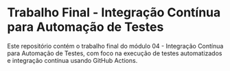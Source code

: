 # Trabalho Final - Integração Contínua para Automação de Testes

Este repositório contém o trabalho final do módulo 04 - Integração Contínua para Automação de Testes, com foco na execução de testes automatizados e integração contínua usando GitHub Actions.
